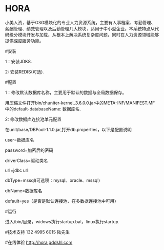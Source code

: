 # HORA
小美人资，基于OSG模块化的专业人力资源系统，主要有人事档案、考勤管理、薪酬管理、绩效管理以及后勤管理几大模块，适用于中小型企业，本系统特点从代码级分模块开发与加载，从根本上解决系统复杂度问题，同时在人力资源领域能够提供深度服务功能。


#安装

1：安装JDK8.

2: 安装REDIS(可选).


#配置

1：修改默认数据库名称，主要用于默认的数据与全局数据保存。

用压缩文件打开bin/chuniter-kernel_3.6.0.0.jar中的META-INF/MANIFEST.MF中的default-databaseName: 数据库名.

2: 修改数据库连接池单元配置

在unit/base/DBPool-1.1.0.jar,打开db.properties，以下是配置说明

user=数据库名

password=加密后的密码

driverClass=驱动类名

url=jdbc url

dbType=mssql(可选项：mysql、oracle、mssql)

dbName=数据库名

default=yes（是否是默认连接池，在多数据连接池中可用）


#运行

进入/bin/目录，widows执行startup.bat，linux执行startup.

#技术支持
132 4995 6015 陆先生

#在线体验
http://hora.gddshl.com


